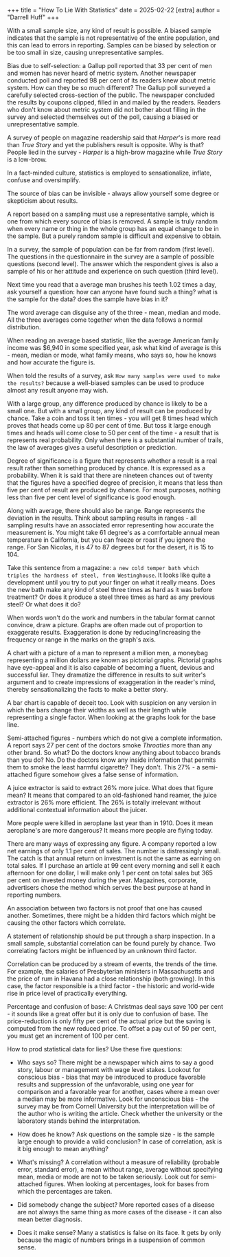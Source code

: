 +++
title = "How To Lie With Statistics"
date = 2025-02-22
[extra]
author = "Darrell Huff"
+++

With a small sample size, any kind of result is possible.
A biased sample indicates that the sample is not representative of the entire population, and this can lead to errors in reporting.
Samples can be biased by selection or be too small in size, causing unrepresentative samples.

Bias due to self-selection: a Gallup poll reported that 33 per cent of men and women has never heard of metric system.
Another newspaper conducted poll and reported 98 per cent of its readers knew about metric system.
How can they be so much different?
The Gallup poll surveyed a carefully selected cross-section of the public.
The newspaper concluded the results by coupons clipped, filled in and mailed by the readers.
Readers who don't know about metric system did not bother about filling in the survey and selected themselves out of the poll, causing a biased or unrepresentative sample.

A survey of people on magazine readership said that *Harper*'s is more read than *True Story* and yet the publishers result is opposite.
Why is that?
People lied in the survey - *Harper* is a high-brow magazine while *True Story* is a low-brow.

In a fact-minded culture, statistics is employed to sensationalize, inflate, confuse and oversimplify.

The source of bias can be invisible - always allow yourself some degree or skepticism about results.

A report based on a sampling must use a representative sample, which is one from which every source of bias is removed.
A sample is truly random when every name or thing in the whole group has an equal change to be in the sample.
But a purely random sample is difficult and expensive to obtain.

In a survey, the sample of population can be far from random (first level).
The questions in the questionnaire in the survey are a sample of possible questions (second level).
The answer which the respondent gives is also a sample of his or her attitude and experience on such question (third level).

Next time you read that a average man brushes his teeth 1.02 times a day, ask yourself a question: how can anyone have found such a thing? what is the sample for the data? does the sample have bias in it?

The word average can disguise any of the three - mean, median and mode.
All the three averages come together when the data follows a normal distribution.

When reading an average based statistic, like the average American family income was $6,940 in some specified year, ask what kind of average is this - mean, median or mode, what family means, who says so, how he knows and how accurate the figure is.

When told the results of a survey, ask `How many samples were used to make the results?` because a well-biased samples can be used to produce almost any result anyone may wish.

With a large group, any difference produced by chance is likely to be a small one.
But with a small group, any kind of result can be produced by chance.
Take a coin and toss it ten times - you will get 8 times head which proves that heads come up 80 per cent of time.
But toss it large enough times and heads will come close to 50 per cent of the time - a result that is represents real probability.
Only when there is a substantial number of trails, the law of averages gives a useful description or prediction.

Degree of significance is a figure that represents whether a result is a real result rather than something produced by chance.
It is expressed as a probability.
When it is said that there are nineteen chances out of twenty that the figures have a specified degree of precision, it means that less than five per cent of result are produced by chance.
For most purposes, nothing less than five per cent level of significance is good enough.

Along with average, there should also be range.
Range represents the deviation in the results.
Think about sampling results in ranges - all sampling results have an associated error representing how accurate the measurement is.
You might take 61 degree's as a comfortable annual mean temperature in California, but you can freeze or roast if you ignore the range. For San Nicolas, it is 47 to 87 degrees but for the desert, it is 15 to 104.

Take this sentence from a magazine: `a new cold temper bath which triples the hardness of steel, from Westinghouse`.
It looks like quite a development until you try to put your finger on what it really means. Does the new bath make any kind of steel three times as hard as it was before treatment? Or does it produce a steel three times as hard as any previous steel? Or what does it do?

When words won't do the work and numbers in the tabular format cannot convince, draw a picture.
Graphs are often made out of proportion to exaggerate results.
Exaggeration is done by reducing/increasing the frequency or range in the marks on the graph's axis.

A chart with a picture of a man to represent a million men, a moneybag representing a million dollars are known as pictorial graphs.
Pictorial graphs have eye-appeal and it is also capable of becoming a fluent, devious and successful liar.
They dramatize the difference in results to suit writer's argument and to create impressions of exaggeration in the reader's mind, thereby sensationalizing the facts to make a better story.

A bar chart is capable of deceit too.
Look with suspicion on any version in which the bars change their widths as well as their length while representing a single factor.
When looking at the graphs look for the base line.

Semi-attached figures - numbers which do not give a complete information.
A report says 27 per cent of the doctors smoke *Throaties* more than any other brand.
So what? Do the doctors know anything about tobacco brands than you do?
No.
Do the doctors know any inside information that permits them to smoke the least harmful cigarette? They don't.
This 27% - a semi-attached figure somehow gives a false sense of information.

A juice extractor is said to extract 26% more juice.
What does that figure mean?
It means that compared to an old-fashioned hand reamer, the juice extractor is 26% more efficient.
The 26% is totally irrelevant without additional contextual information about the juicer.

More people were killed in aeroplane last year than in 1910.
Does it mean aeroplane's are more dangerous?
It means more people are flying today.

There are many ways of expressing any figure.
A company reported a low net earnings of only 1.1 per cent of sales.
The number is distressingly small.
The catch is that annual return on investment is not the same as earning on total sales.
If I purchase an article at 99 cent every morning and sell it each afternoon for one dollar, I will make only 1 per cent on total sales but 365 per cent on invested money during the year.
Magazines, corporate, advertisers chose the method which serves the best purpose at hand in reporting numbers.

An association between two factors is not proof that one has caused another.
Sometimes, there might be a hidden third factors which might be causing the other factors which correlate.

A statement of relationship should be put through a sharp inspection.
In a small sample, substantial correlation can be found purely by chance.
Two correlating factors might be influenced by an unknown third factor.

Correlation can be produced by a stream of events, the trends of the time.
For example, the salaries of Presbyterian ministers in Massachusetts and the price  of rum in Havana had a close relationship (both growing). 
In this case, the factor responsible is a third factor - the historic and world-wide rise in price level of practically everything.

Percentage and confusion of base: A Christmas deal says save 100 per cent - it sounds like a great offer but it is only due to confusion of base. The price-reduction is only fifty per cent of the actual price but the saving is computed from the new reduced price.
To offset a pay cut of 50 per cent, you must get an increment of 100 per cent.

How to prod statistical data for lies? Use these five questions:
- Who says so?
    There might be a newspaper which aims to say a good story, labour or management with wage level stakes. Lookout for conscious bias - bias that may be introduced to produce favorable results and suppression of the unfavorable, using one year for comparison and a favorable year for another, cases where a mean over a median may be more informative.
    Look for unconscious bias - the survey may be from Cornell University but the interpretation will be of the author who is writing the article. Check whether the university or the laboratory stands behind the interpretation.

- How does he know?
    Ask questions on the sample size - is the sample large enough to provide a valid conclusion? In case of correlation, ask is it big enough to mean anything?

- What's missing?
    A correlation without a measure of reliability (probable error, standard error), a mean without range, average without specifying mean, media or mode are not to be taken seriously. Look out for semi-attached figures. When looking at percentages, look for bases from which the percentages are taken.

- Did somebody change the subject?
    More reported cases of a disease are not always the same thing as more cases of the disease - it can also mean better diagnosis.

- Does it make sense?
    Many a statistics is false on its face. It gets by only because the magic of numbers brings in a suspension of common sense.
